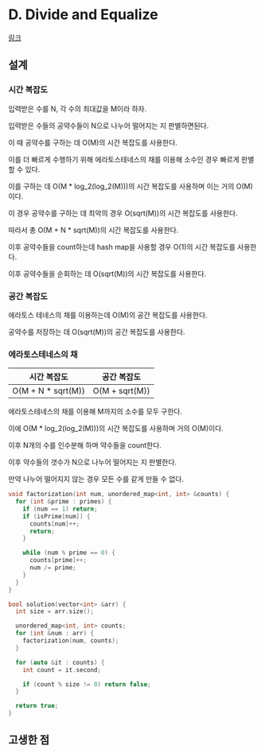 # D. Divide and Equalize

[링크](https://codeforces.com/contest/1881/problem/D)

## 설계

### 시간 복잡도

입력받은 수를 N, 각 수의 최대값을 M이라 하자.

입력받은 수들의 공약수들이 N으로 나누어 떨어지는 지 판별하면된다.

이 때 공약수를 구하는 데 O(M)의 시간 복잡도를 사용한다.

이를 더 빠르게 수행하기 위해 에라토스테네스의 채를 이용해 소수인 경우 빠르게 판별할 수 있다.

이를 구하는 데 O(M \* log_2(log_2(M)))의 시간 복잡도를 사용하며 이는 거의 O(M)이다.

이 경우 공약수를 구하는 데 최악의 경우 O(sqrt(M))의 시간 복잡도를 사용한다.

따라서 총 O(M + N \* sqrt(M))의 시간 복잡도를 사용한다.

이후 공약수들을 count하는데 hash map을 사용할 경우 O(1)의 시간 복잡도를 사용한다.

이후 공약수들을 순회하는 데 O(sqrt(M))의 시간 복잡도를 사용한다.

### 공간 복잡도

에라토스 테네스의 채를 이용하는데 O(M)의 공간 복잡도를 사용한다.

공약수를 저장하는 데 O(sqrt(M))의 공간 복잡도를 사용한다.

### 에라토스테네스의 채

|     시간 복잡도     |  공간 복잡도   |
| :-----------------: | :------------: |
| O(M + N \* sqrt(M)) | O(M + sqrt(M)) |

에라토스테네스의 채를 이용해 M까지의 소수를 모두 구한다.

이에 O(M \* log_2(log_2(M)))의 시간 복잡도를 사용하며 거의 O(M)이다.

이후 N개의 수를 인수분해 하며 약수들을 count한다.

이후 약수들의 갯수가 N으로 나누어 떨어지는 지 판별한다.

만약 나누어 떨어지지 않는 경우 모든 수를 같게 만들 수 없다.

```cpp
void factorization(int num, unordered_map<int, int> &counts) {
  for (int &prime : primes) {
    if (num == 1) return;
    if (isPrime[num]) {
      counts[num]++;
      return;
    }

    while (num % prime == 0) {
      counts[prime]++;
      num /= prime;
    }
  }
}

bool solution(vector<int> &arr) {
  int size = arr.size();

  unordered_map<int, int> counts;
  for (int &num : arr) {
    factorization(num, counts);
  }

  for (auto &it : counts) {
    int count = it.second;

    if (count % size != 0) return false;
  }

  return true;
}
```

## 고생한 점
